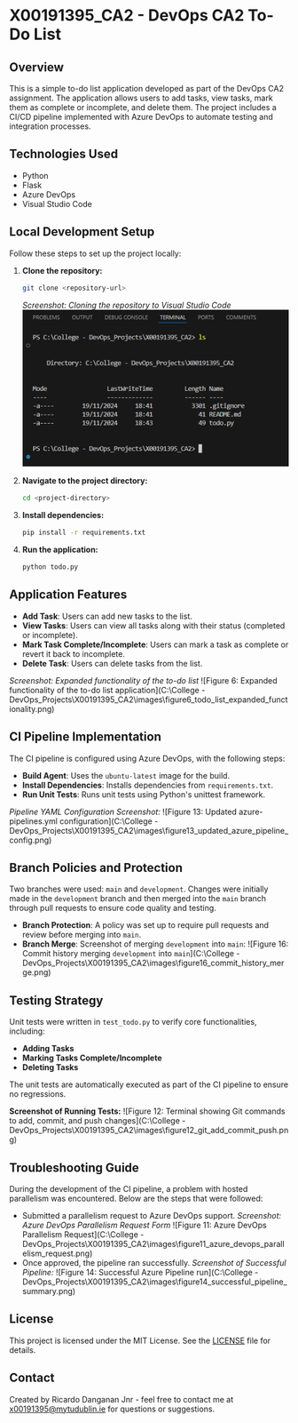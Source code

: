 # X00191395_CA2 - DevOps CA2 To-Do List

## Overview
This is a simple to-do list application developed as part of the DevOps CA2 assignment. The application allows users to add tasks, view tasks, mark them as complete or incomplete, and delete them. The project includes a CI/CD pipeline implemented with Azure DevOps to automate testing and integration processes.

## Technologies Used
- Python
- Flask
- Azure DevOps
- Visual Studio Code

## Local Development Setup
Follow these steps to set up the project locally:

1. **Clone the repository:**
   ```bash
   git clone <repository-url>
   ```
   _Screenshot: Cloning the repository to Visual Studio Code_
   ![Figure 2: Cloning the repository in Visual Studio Code](https://github.com/ricardodanganan/X00191395_CA2/raw/main/images/figure2_clone_repository_vscode.png)


2. **Navigate to the project directory:**
   ```bash
   cd <project-directory>
   ```

3. **Install dependencies:**
   ```bash
   pip install -r requirements.txt
   ```

4. **Run the application:**
   ```bash
   python todo.py
   ```

## Application Features
- **Add Task**: Users can add new tasks to the list.
- **View Tasks**: Users can view all tasks along with their status (completed or incomplete).
- **Mark Task Complete/Incomplete**: Users can mark a task as complete or revert it back to incomplete.
- **Delete Task**: Users can delete tasks from the list.

_Screenshot: Expanded functionality of the to-do list_
![Figure 6: Expanded functionality of the to-do list application](C:\College - DevOps_Projects\X00191395_CA2\images\figure6_todo_list_expanded_functionality.png)

## CI Pipeline Implementation
The CI pipeline is configured using Azure DevOps, with the following steps:
- **Build Agent**: Uses the `ubuntu-latest` image for the build.
- **Install Dependencies**: Installs dependencies from `requirements.txt`.
- **Run Unit Tests**: Runs unit tests using Python's unittest framework.

_Pipeline YAML Configuration Screenshot:_
![Figure 13: Updated azure-pipelines.yml configuration](C:\College - DevOps_Projects\X00191395_CA2\images\figure13_updated_azure_pipeline_config.png)

## Branch Policies and Protection
Two branches were used: `main` and `development`. Changes were initially made in the `development` branch and then merged into the `main` branch through pull requests to ensure code quality and testing.
- **Branch Protection**: A policy was set up to require pull requests and review before merging into `main`.
- **Branch Merge**: Screenshot of merging `development` into `main`:
  ![Figure 16: Commit history merging `development` into `main`](C:\College - DevOps_Projects\X00191395_CA2\images\figure16_commit_history_merge.png)

## Testing Strategy
Unit tests were written in `test_todo.py` to verify core functionalities, including:
- **Adding Tasks**
- **Marking Tasks Complete/Incomplete**
- **Deleting Tasks**

The unit tests are automatically executed as part of the CI pipeline to ensure no regressions.

**Screenshot of Running Tests:**
![Figure 12: Terminal showing Git commands to add, commit, and push changes](C:\College - DevOps_Projects\X00191395_CA2\images\figure12_git_add_commit_push.png)

## Troubleshooting Guide
During the development of the CI pipeline, a problem with hosted parallelism was encountered. Below are the steps that were followed:
- Submitted a parallelism request to Azure DevOps support.
  _Screenshot: Azure DevOps Parallelism Request Form_
  ![Figure 11: Azure DevOps Parallelism Request](C:\College - DevOps_Projects\X00191395_CA2\images\figure11_azure_devops_parallelism_request.png)
- Once approved, the pipeline ran successfully.
  _Screenshot of Successful Pipeline:_
  ![Figure 14: Successful Azure Pipeline run](C:\College - DevOps_Projects\X00191395_CA2\images\figure14_successful_pipeline_summary.png)

## License
This project is licensed under the MIT License. See the [LICENSE](LICENSE) file for details.

## Contact
Created by Ricardo Danganan Jnr - feel free to contact me at x00191395@mytudublin.ie for questions or suggestions.


